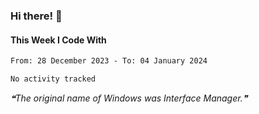 ### Hi there! 👋

#### This Week I Code With
<!--START_SECTION:waka-->

```txt
From: 28 December 2023 - To: 04 January 2024

No activity tracked
```

<!--END_SECTION:waka-->

<!--STARTS_HERE_QUOTE_README-->
<i>❝The original name of Windows was Interface Manager.❞</i>
<!--ENDS_HERE_QUOTE_README-->
